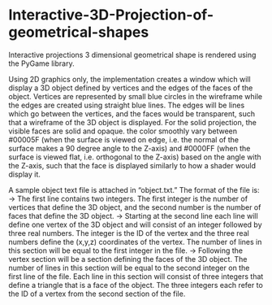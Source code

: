 # Interactive-3D-Projection-of-geometrical-shapes
Interactive projections 3 dimensional geometrical shape is rendered using the PyGame library.

Using 2D graphics only, the implementation creates a window which will display a 3D object defined by vertices and the edges of the faces of the object. Vertices are represented by small blue circles in the wireframe while the edges are created using straight blue lines. The edges will be lines which go between the vertices, and the faces would be transparent, such that a wireframe of the 3D object is displayed.
For the solid projection, the visible faces are solid and opaque. the color smoothly vary between #00005F (when the surface is viewed on edge, i.e. the normal of the surface makes a 90 degree angle to the Z-axis) and #0000FF (when the surface is viewed flat, i.e. orthogonal to the Z-axis) based on the angle with the Z-axis, such that the face is displayed similarly to how a shader would display it.

A sample object text file is attached in “object.txt.” The format of the file is:
-> The first line contains two integers. The first integer is the number of vertices that define the 3D
object, and the second number is the number of faces that define the 3D object.
-> Starting at the second line each line will define one vertex of the 3D object and will consist of an
integer followed by three real numbers. The integer is the ID of the vertex and the three real
numbers define the (x,y,z) coordinates of the vertex. The number of lines in this section will be
equal to the first integer in the file.
-> Following the vertex section will be a section defining the faces of the 3D object. The number of
lines in this section will be equal to the second integer on the first line of the file. Each line in
this section will consist of three integers that define a triangle that is a face of the object. The
three integers each refer to the ID of a vertex from the second section of the file.
